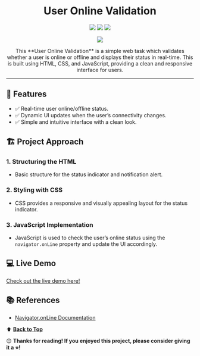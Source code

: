 <h1 align="center">User Online Validation</h1>

<p align="center">
  <img src="https://img.shields.io/badge/HTML-5-orange?style=for-the-badge&logo=html5"/>
  <img src="https://img.shields.io/badge/CSS-3-blue?style=for-the-badge&logo=css3"/>
  <img src="https://img.shields.io/badge/JavaScript-ES6-yellow?style=for-the-badge&logo=javascript"/>
</p>

<p align="center">
  <img src="https://img.shields.io/badge/status-Online-brightgreen?style=for-the-badge"/>
</p>

<p align="center"> 
This **User Online Validation** is a simple web task which validates whether a user is online or offline and displays their status in real-time. This is built using HTML, CSS, and JavaScript, providing a clean and responsive interface for users.
</p>

---

## 🚀 Features
- ✅ Real-time user online/offline status.
- ✅ Dynamic UI updates when the user’s connectivity changes.
- ✅ Simple and intuitive interface with a clean look.
<div align="center">
</div>

## 🏗️ Project Approach

### 1. Structuring the HTML
- Basic structure for the status indicator and notification alert.

### 2. Styling with CSS
- CSS provides a responsive and visually appealing layout for the status indicator.

### 3. JavaScript Implementation
- JavaScript is used to check the user’s online status using the `navigator.onLine` property and update the UI accordingly.

## 💻 Live Demo

[Check out the live demo here!](https://rambabu-akkapolu.github.io/user-online-validation/)

## 📚 References

- [Navigator.onLine Documentation](https://developer.mozilla.org/en-US/docs/Web/API/Navigator/onLine)

⬆️ **[Back to Top](Features)**

😊 **Thanks for reading! If you enjoyed this project, please consider giving it a ⭐!**
